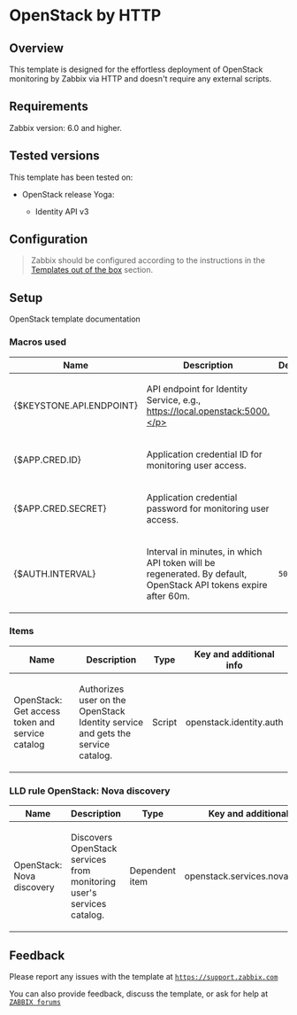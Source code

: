 
# OpenStack by HTTP

## Overview

This template is designed for the effortless deployment of OpenStack monitoring by Zabbix via HTTP and doesn't require any external scripts.

## Requirements

Zabbix version: 6.0 and higher.

## Tested versions

This template has been tested on:
- OpenStack release Yoga:

  * Identity API v3

## Configuration

> Zabbix should be configured according to the instructions in the [Templates out of the box](https://www.zabbix.com/documentation/6.0/manual/config/templates_out_of_the_box) section.

## Setup

OpenStack template documentation


### Macros used

|Name|Description|Default|
|----|-----------|-------|
|{$KEYSTONE.API.ENDPOINT}|<p>API endpoint for Identity Service, e.g., https://local.openstack:5000.</p>||
|{$APP.CRED.ID}|<p>Application credential ID for monitoring user access.</p>||
|{$APP.CRED.SECRET}|<p>Application credential password for monitoring user access.</p>||
|{$AUTH.INTERVAL}|<p>Interval in minutes, in which API token will be regenerated. By default, OpenStack API tokens expire after 60m.</p>|`50m`|

### Items

|Name|Description|Type|Key and additional info|
|----|-----------|----|-----------------------|
|OpenStack: Get access token and service catalog|<p>Authorizes user on the OpenStack Identity service and gets the service catalog.</p>|Script|openstack.identity.auth|

### LLD rule OpenStack: Nova discovery

|Name|Description|Type|Key and additional info|
|----|-----------|----|-----------------------|
|OpenStack: Nova discovery|<p>Discovers OpenStack services from monitoring user's services catalog.</p>|Dependent item|openstack.services.nova.discovery|

## Feedback

Please report any issues with the template at [`https://support.zabbix.com`](https://support.zabbix.com)

You can also provide feedback, discuss the template, or ask for help at [`ZABBIX forums`](https://www.zabbix.com/forum/zabbix-suggestions-and-feedback)

